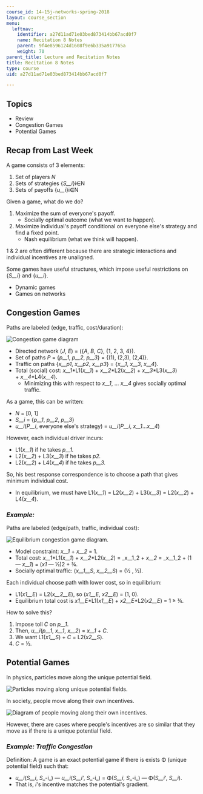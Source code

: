 ```yaml
---
course_id: 14-15j-networks-spring-2018
layout: course_section
menu:
  leftnav:
    identifier: a27d11ad71e03bed873414bb67acd0f7
    name: Recitation 8 Notes
    parent: 9f4e8596124d1608f9e6b335a917765a
    weight: 70
parent_title: Lecture and Recitation Notes
title: Recitation 8 Notes
type: course
uid: a27d11ad71e03bed873414bb67acd0f7

---
```


Topics
------

*   Review
*   Congestion Games
*   Potential Games

Recap from Last Week
--------------------

A game consists of 3 elements:

1.  Set of players _N_
2.  Sets of strategies {_S__i_}i∈N
3.  Sets of payoffs {_u__i_}i∈N

Given a game, what do we do?

1.  Maximize the sum of everyone's payoff.
    *   Socially optimal outcome (what we want to happen).
2.  Maximize individual's payoff conditional on everyone else's strategy and find a fixed point.
    *   Nash equilibrium (what we think will happen).

1 & 2 are often different because there are strategic interactions and individual incentives are unaligned. 

Some games have useful structures, which impose useful restrictions on {_S__i_} and {_u__i_}.

*   Dynamic games
*   Games on networks

Congestion Games
----------------

Paths are labeled (edge, traffic, cost/duration):

![Congestion game diagram](/coursemedia/14-15j-networks-spring-2018/8b8ce3581ee51d9fa952ff7b9d51a045_MIT14_15JS18_rec8d.jpg)

*   Directed network (_J_, _E_) = ({_A_, _B_, _C_}, {1, 2, 3, 4}).
*   Set of paths _P_ = {_p__1_, _p__2_, _p__3_} = {(1), (2,3), (2,4)}.
*   Traffic on paths {_x__p1_, _x__p2_, _x__p3_} = {_x__1_, _x__3_, _x__4_}.
*   Total (social) cost: _x__1_\*L1(_x__1_) + _x__2_\*L2(_x__2_) + _x__3_\*L3(_x__3_) + _x__4_\*L4(_x__4_).
    *   Minimizing this with respect to _x__1_, ... _x__4_ gives socially optimal traffic.

As a game, this can be written:

*   _N_ = \[0, 1\]
*   _S__i_ = {_p__1_, _p__2_, _p__3_}
*   _u__i_(_P__i_, everyone else's strategy) = _u__i_(_P__i_, _x__1_..._x__4_)

However, each individual driver incurs:

*   L1(_x__1_) if he takes _p__1._
*   L2(_x__2_) + L3(_x__3_) if he takes _p2._
*   L2(_x__2_) + L4(_x__4_) if he takes _p__3._

So, his best response correspondence is to choose a path that gives minimum individual cost.

*   In equilibrium, we must have L1(_x__1_) = L2(_x__2_) + L3(_x__3_) = L2(_x__2_) + L4(_x__4_).

### _Example:_

Paths are labeled (edge/path, traffic, individual cost):

![Equilibrium congestion game diagram.](/coursemedia/14-15j-networks-spring-2018/9a415541da92a0359c9fe3fb90f215fb_MIT14_15JS18_rec8c.jpg)

*   Model constraint: _x__1_ + _x__2_ = 1.
*   Total cost: _x__1_\*L1(_x__1_) + _x__2_\*L2(_x__2_) = _x__1_2 + _x__2_ = _x__1_2 + (1 — _x__1_) = (_x1_ — ½)2 \+ ¾.
*   Socially optimal traffic: (_x__1__S_, _x__2__S_) = (½ , ½).

Each individual choose path with lower cost, so in equilibrium:

*   L1(_x1__E_) = L2(_x__2__E_), so (_x1__E_, _x2__E_) = (1, 0).
*   Equilibrium total cost is _x1__E_\*L1(_x1__E_) + _x2__E_\*L2(_x2__E_) = 1 ≥ ¾.

How to solve this? 

1.  Impose toll _C_ on _p__1_.
2.  Then, _u__i_(_p__1_, _x__1_, _x__2_) = _x__1_ + _C_.
3.  We want L1(_x1__S_) + _C_ = L2(_x2__S_).
4.  _C_ = ½.

Potential Games
---------------

In physics, particles move along the unique potential field.

![Particles moving along unique potential fields.](/coursemedia/14-15j-networks-spring-2018/770315e0e12be93ddf1324991317bfce_MIT14_15JS18_rec8a.jpg)

In society, people move along their own incentives.

![Diagram of people moving along their own incentives.](/coursemedia/14-15j-networks-spring-2018/c4284b0043eabefd7d88fd6dc2a0704f_MIT14_15JS18_rec8b.jpg)

However, there are cases where people's incentives are so similar that they move as if there is a unique potential field.

### _Example: Traffic Congestion_

Definition: A game is an exact potential game if there is exists Φ (unique potential field) such that:

*   _u__i_(_S__i_, _S__\-i_) — _u__i_(_S__i_', _S__\-i_) = Φ(_S__i_, _S__\-i_) — Φ(_S__i_', _S__i_).
*   That is, _i_'s incentive matches the potential's gradient.